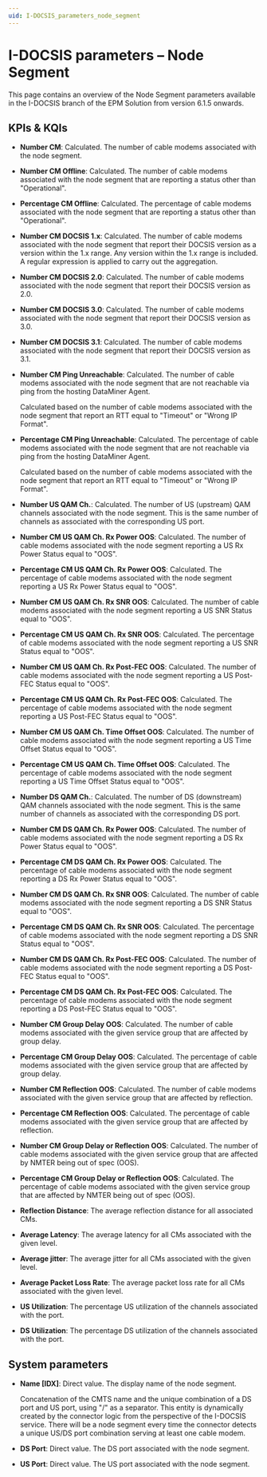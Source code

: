 ```yaml
---
uid: I-DOCSIS_parameters_node_segment
---
```


# I-DOCSIS parameters – Node Segment

This page contains an overview of the Node Segment parameters available in the I-DOCSIS branch of the EPM Solution from version 6.1.5 onwards.

## KPIs & KQIs

- **Number CM**: Calculated. The number of cable modems associated with the node segment.

- **Number CM Offline**: Calculated. The number of cable modems associated with the node segment that are reporting a status other than "Operational".

- **Percentage CM Offline**: Calculated. The percentage of cable modems associated with the node segment that are reporting a status other than "Operational".

- **Number CM DOCSIS 1.x**: Calculated. The number of cable modems associated with the node segment that report their DOCSIS version as a version within the 1.x range. Any version within the 1.x range is included. A regular expression is applied to carry out the aggregation.

- **Number CM DOCSIS 2.0**: Calculated. The number of cable modems associated with the node segment that report their DOCSIS version as 2.0.

- **Number CM DOCSIS 3.0**: Calculated. The number of cable modems associated with the node segment that report their DOCSIS version as 3.0.

- **Number CM DOCSIS 3.1**: Calculated. The number of cable modems associated with the node segment that report their DOCSIS version as 3.1.

- **Number CM Ping Unreachable**: Calculated. The number of cable modems associated with the node segment that are not reachable via ping from the hosting DataMiner Agent.

  Calculated based on the number of cable modems associated with the node segment that report an RTT equal to "Timeout" or "Wrong IP Format".

- **Percentage CM Ping Unreachable**: Calculated. The percentage of cable modems associated with the node segment that are not reachable via ping from the hosting DataMiner Agent.

  Calculated based on the number of cable modems associated with the node segment that report an RTT equal to "Timeout" or "Wrong IP Format".

- **Number US QAM Ch.**: Calculated. The number of US (upstream) QAM channels associated with the node segment. This is the same number of channels as associated with the corresponding US port.

- **Number CM US QAM Ch. Rx Power OOS**: Calculated. The number of cable modems associated with the node segment reporting a US Rx Power Status equal to "OOS".

- **Percentage CM US QAM Ch. Rx Power OOS**: Calculated. The percentage of cable modems associated with the node segment reporting a US Rx Power Status equal to "OOS".

- **Number CM US QAM Ch. Rx SNR OOS**: Calculated. The number of cable modems associated with the node segment reporting a US SNR Status equal to "OOS".

- **Percentage CM US QAM Ch. Rx SNR OOS**: Calculated. The percentage of cable modems associated with the node segment reporting a US SNR Status equal to "OOS".

- **Number CM US QAM Ch. Rx Post-FEC OOS**: Calculated. The number of cable modems associated with the node segment reporting a US Post-FEC Status equal to "OOS".

- **Percentage CM US QAM Ch. Rx Post-FEC OOS**: Calculated. The percentage of cable modems associated with the node segment reporting a US Post-FEC Status equal to "OOS".

- **Number CM US QAM Ch. Time Offset OOS**: Calculated. The number of cable modems associated with the node segment reporting a US Time Offset Status equal to "OOS".

- **Percentage CM US QAM Ch. Time Offset OOS**: Calculated. The percentage of cable modems associated with the node segment reporting a US Time Offset Status equal to "OOS".

- **Number DS QAM Ch.**: Calculated. The number of DS (downstream) QAM channels associated with the node segment. This is the same number of channels as associated with the corresponding DS port.

- **Number CM DS QAM Ch. Rx Power OOS**: Calculated. The number of cable modems associated with the node segment reporting a DS Rx Power Status equal to "OOS".

- **Percentage CM DS QAM Ch. Rx Power OOS**: Calculated. The percentage of cable modems associated with the node segment reporting a DS Rx Power Status equal to "OOS".

- **Number CM DS QAM Ch. Rx SNR OOS**: Calculated. The number of cable modems associated with the node segment reporting a DS SNR Status equal to "OOS".

- **Percentage CM DS QAM Ch. Rx SNR OOS**: Calculated. The percentage of cable modems associated with the node segment reporting a DS SNR Status equal to "OOS".

- **Number CM DS QAM Ch. Rx Post-FEC OOS**: Calculated. The number of cable modems associated with the node segment reporting a DS Post-FEC Status equal to "OOS".

- **Percentage CM DS QAM Ch. Rx Post-FEC OOS**: Calculated. The percentage of cable modems associated with the node segment reporting a DS Post-FEC Status equal to "OOS".

- **Number CM Group Delay OOS**: Calculated. The number of cable modems associated with the given service group that are affected by group delay.

- **Percentage CM Group Delay OOS**: Calculated. The percentage of cable modems associated with the given service group that are affected by group delay.

- **Number CM Reflection OOS**: Calculated. The number of cable modems associated with the given service group that are affected by reflection.

- **Percentage CM Reflection OOS**: Calculated. The percentage of cable modems associated with the given service group that are affected by reflection.

- **Number CM Group Delay or Reflection OOS**: Calculated. The number of cable modems associated with the given service group that are affected by NMTER being out of spec (OOS).

- **Percentage CM Group Delay or Reflection OOS**: Calculated. The percentage of cable modems associated with the given service group that are affected by NMTER being out of spec (OOS).

- **Reflection Distance**: The average reflection distance for all associated CMs.

- **Average Latency**: The average latency for all CMs associated with the given level.

- **Average jitter**: The average jitter for all CMs associated with the given level.

- **Average Packet Loss Rate**: The average packet loss rate for all CMs associated with the given level.

- **US Utilization**: The percentage US utilization of the channels associated with the port.

- **DS Utilization**: The percentage DS utilization of the channels associated with the port.

## System parameters

- **Name \[IDX]**: Direct value. The display name of the node segment.

  Concatenation of the CMTS name and the unique combination of a DS port and US port, using "/" as a separator. This entity is dynamically created by the connector logic from the perspective of the I-DOCSIS service. There will be a node segment every time the connector detects a unique US/DS port combination serving at least one cable modem.

- **DS Port**: Direct value. The DS port associated with the node segment.

- **US Port**: Direct value. The US port associated with the node segment.
